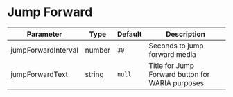 # Jump Forward

Parameter | Type | Default | Description
------ | --------- | ------- | --------
jumpForwardInterval | number | `30` | Seconds to jump forward media
jumpForwardText | string | `null` | Title for Jump Forward button for WARIA purposes